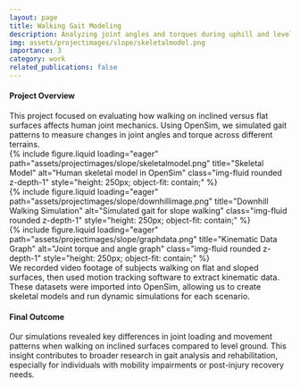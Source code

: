 ```yaml
--- 
layout: page 
title: Walking Gait Modeling 
description: Analyzing joint angles and torques during uphill and level walking using biomechanical simulation tools. 
img: assets/projectimages/slope/skeletalmodel.png 
importance: 3 
category: work 
related_publications: false 
---
```

<!-- 🧭 Project Overview -->
<h4 class="text-center mt-5">Project Overview</h4>
<div class="text-center my-4">
  This project focused on evaluating how walking on inclined versus flat surfaces affects human joint mechanics. Using OpenSim, we simulated gait patterns to measure changes in joint angles and torque across different terrains.
</div>

<!-- 🖼️ Image Gallery -->
<div class="row justify-content-center text-center mt-4">
  <div class="col-sm-4 mb-3">
    {% include figure.liquid loading="eager" path="assets/projectimages/slope/skeletalmodel.png" title="Skeletal Model" alt="Human skeletal model in OpenSim" class="img-fluid rounded z-depth-1" style="height: 250px; object-fit: contain;" %}
  </div>
  <div class="col-sm-4 mb-3">
    {% include figure.liquid loading="eager" path="assets/projectimages/slope/downhillimage.png" title="Downhill Walking Simulation" alt="Simulated gait for slope walking" class="img-fluid rounded z-depth-1" style="height: 250px; object-fit: contain;" %}
  </div>
  <div class="col-sm-4 mb-3">
    {% include figure.liquid loading="eager" path="assets/projectimages/slope/graphdata.png" title="Kinematic Data Graph" alt="Joint torque and angle graph" class="img-fluid rounded z-depth-1" style="height: 250px; object-fit: contain;" %}
  </div>
</div>

<div class="text-center caption mt-2 text-muted" style="font-size: 0.9rem;">
  We recorded video footage of subjects walking on flat and sloped surfaces, then used motion tracking software to extract kinematic data. These datasets were imported into OpenSim, allowing us to create skeletal models and run dynamic simulations for each scenario.
</div>

<!-- 🔧 Final Outcome -->
<h4 class="text-center mt-5">Final Outcome</h4>
<div class="text-center my-4">
  Our simulations revealed key differences in joint loading and movement patterns when walking on inclined surfaces compared to level ground. This insight contributes to broader research in gait analysis and rehabilitation, especially for individuals with mobility impairments or post-injury recovery needs.
</div>

